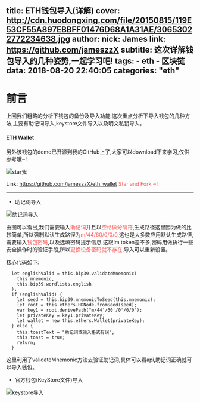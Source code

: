 title: ETH钱包导入(详解)
cover: http://cdn.huodongxing.com/file/20150815/119E53CF55A897EBBFF01476D68A1A31AE/30653022772234638.jpg
author: 
  nick: James
  link: https://github.com/jameszzX
subtitle: 这次详解钱包导入的几种姿势,一起学习吧!
tags:
     - eth
     - 区块链
data: 2018-08-20 22:40:05
categories: "eth"
---
前言
===
上回我们粗略的分析下钱包的备份及导入功能,这次重点分析下导入钱包的几种方法,主要有助记词导入,keystore文件导入以及明文私钥导入。

#### ETH Wallet
另外该钱包的demo已开源到我的GitHub上了,大家可以download下来学习,仅供参考哦~!

![star我](http://p8i3gdhi6.bkt.clouddn.com/ethwallet_star.png)

Link: <https://github.com/jameszzX/eth_wallet> <span style="color:#FF5151;">Star and Fork ~!</span>

---
* 助记词导入

![助记词导入](http://p8i3gdhi6.bkt.clouddn.com/ethwallet_mnemonic.png)

由图可以看出,我们需要输入<span style="color:#FF5151;">助记词</span>并且以<span style="color:#FF5151;">空格做分隔符</span>,生成路径这里因为做的比较简单,所以强制默认生成路径为<span style="color:#FF5151;">m/44/60/0/0/0</span>,这也是大多数应用默认生成路径,需要输入<span style="color:#FF5151;">钱包密码</span>,以及选填密码提示信息,这跟Im token差不多,密码用做执行一些安全操作时的验证手段,所以<span style="color:#FF5151;">更换设备密码就不存在</span>,导入可以重新设置。

核心代码如下:

```
  let englishValid = this.bip39.validateMnemonic(
    this.mnemonic,
    this.bip39.wordlists.english
  );
  if (englishValid) {
    let seed = this.bip39.mnemonicToSeed(this.mnemonic);
    let root = this.ethers.HDNode.fromSeed(seed);
    var key1 = root.derivePath("m/44'/60'/0'/0/0");
    let privateKey = key1.privateKey;
    let wallet = new this.ethers.Wallet(privateKey);
  } else {
    this.toastText = "助记词或输入格式有误";
    this.toast = true;
    return;
  }
```

这里利用了validateMnemonic方法去验证助记词,具体可以看api,助记词正确就可以导入钱包。

* 官方钱包(KeyStore文件)导入

![keystore导入](http://p8i3gdhi6.bkt.clouddn.com/ethwallet_keystore.png)